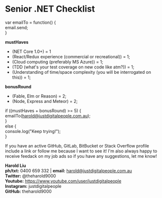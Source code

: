 # Senior .NET Checklist

var emailTo = function() {</br>
    email.send;</br>
}

**mustHaves**</br>
* (NET Core 1.0+) = 1
* (React/Redux experience (commercial or recreational)) = 1;</br>
* (Cloud computing (preferably MS Azure)) = 1;</br>
* (TDD (what's your test coverage on new code like atm?)) = 1;</br>
* (Understanding of time/space complexity (you will be interrogated on this)) = 1;</br>

**bonusRound**</br>
* (Fable, Elm or Reason) = 2;</br>
* (Node, Express and Meteor) = 2;</br>

if ((mustHaves + bonusRound) >= 5) {</br>
    emailTo(harold@justdigitalpeople.com.au);</br>
}</br>
else {</br>
    console.log("Keep trying!");</br>
}

If you have an active GitHub, GitLab, BitBucket or Stack Overflow profile include a link or follow me because I want to see it!
I'm also always happy to receive feedack on my job ads so if you have any suggestions, let me know!

**Harold Liu**</br>
**ph/txt:** 0400 659 332 | **email:** harold@justdigitalpeople.com.au</br>
**Twitter:** @theharold9000</br>
**Youtube:** https://www.youtube.com/user/justdigitalpeople</br>
**Instagram:** justdigitalpeople</br>
**GitHub:** theharold9000</br>